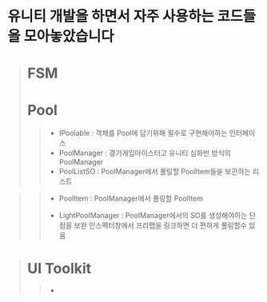 # 유니티 개발을 하면서 자주 사용하는 코드들을 모아놓았습니다
> # FSM
>
>
>
> # Pool
>> * IPoolable : 객체를 Pool에 담기위해 필수로 구현해야하는 인터페이스
>> * PoolManager : 경기게임마이스터고 유니티 심화반 방식의 PoolManager
>> * PoolListSO : PoolManager에서 풀링할 PoolItem들을 보관하는 리스트


>> * PoolItem : PoolManager에서 풀링할 PoolItem
>>
>>
>> * LightPoolManager : PoolManager에서의 SO를 생성해야하는 단점을 보완 인스펙터창에서 프리팹을 링크하면 더 편하게 풀링할수 있음

>
>   
>
> # UI Toolkit
>> * 
>